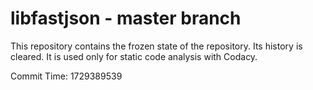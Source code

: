 # libfastjson - master branch

This repository contains the frozen state of the repository.
Its history is cleared. It is used only for static code
analysis with Codacy.

Commit Time: 1729389539